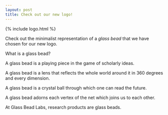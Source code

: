 ```yaml
---
layout: post
title: Check out our new logo!
---
```


{% include logo.html %}

Check out the minimalist representation of a *glass bead* that we have chosen for our new logo.

What is a glass bead? 

A glass bead is a playing piece in the game of scholarly ideas.

A glass bead is a lens that reflects the whole world around it in 360 degrees and every dimension.

A glass bead is a crystal ball through which one can read the future.

A glass bead adorns each vertex of the net which joins us to each other.

At Glass Bead Labs, research products are glass beads.
